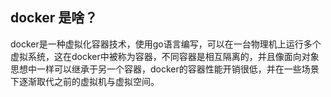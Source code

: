 ## docker 是啥？
docker是一种虚拟化容器技术，使用go语言编写，可以在一台物理机上运行多个虚拟系统，这在docker中被称为容器，不同容器是相互隔离的，并且像面向对象思想中一样可以继承于另一个容器，docker的容器性能开销很低，并在一些场景下逐渐取代之前的虚拟机与虚拟空间。

